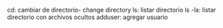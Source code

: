 cd: cambiar de directorio- change directory
ls: listar directorio
ls -la: listar directorio con archivos ocultos
adduser: agregar usuario